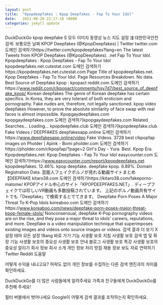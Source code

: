 ```yaml
---
layout: post
title:  "Kpopdeepfakes : Kpop Deepfakes - Fap To Your Idol"
date:   2021-08-20 22:17:10 +0800
categories: jekyll update
---
```

DuckDuckGo
kpop deepfake
S
모두
이미지
동영상
뉴스
지도
설정
⇶
대한민국안전 검색: 보통모든 날짜
KPOP Deepfakes (@KpopDeepfakes) | Twitter
twitter.com 도메인 검색하기https://twitter.com/kpopdeepfakes?lang=en
The latest Tweets from KPOP Deepfakes (@KpopDeepfakes). .net Fap To Your Idol.
Kpopdeepfakes : Kpop Deepfakes - Fap To Your Idol
kpopdeepfakes.net.cutestat.com 도메인 검색하기https://kpopdeepfakes.net.cutestat.com
Page Title of kpopdeepfakes.net. Kpop Deepfakes - Fap To Your Idol. Page Resources Breakdown. No data.
Best Source of Deepfake kpop : kpopact
reddit.com 도메인 검색하기https://www.reddit.com/r/kpopact/comments/hsy7d7/best_source_of_deepfake_kpop/
Korean deepfakes The genre of Korean deepfake has certain specifics. In Korea, they are very tolerant of both eroticism and pornography. Fake nudes are, therefore, not legally sanctioned. kpop video deepfakes However, to prove the absolute similarity of face swap with real faces is almost impossible.
Kpopgaydeepfakes.com
kpopgaydeepfakes.com 도메인 검색하기kpopgaydeepfakes.com
Related Searches...
Loading...
kpopdeepfake.club 도메인 검색하기kpopdeepfake.club
Fake Videos / DEEPFAKES
deepfakesapp.online 도메인 검색하기https://www.deepfakesapp.online/video
Fake Videos.
3728 best r/kpopfap images on Pholder | Apink - Bomi
pholder.com 도메인 검색하기https://pholder.com/r/kpopfap/?page=2
Girl's Day - Yura. Best. Kpop Era.
Kpopdeepfakes.net: Kpop Deepfakes - Fap To Your Idol
easycounter.com 도메인 검색하기https://www.easycounter.com/report/kpopdeepfakes.net
kpopdeepfakes. 12.46%. kpop deepfake. deepfake kpop. 6.89%. Domain Registration Data.
芸能人フェイクポルノが見れる動画サイトまとめ【DEEPFAKE
kitaro38.com 도메인 검색하기https://kitaro38.com/fakeporno-matome/
KPOPアイドル中心のサイト「KPOPDEEPFAKES.NET」. ディープフェイクでは珍しいVR動画も多数投稿されています。 上記のポルノ動画共有サイトでも「Deepfake」で検索するとでてきます。
Deepfake Porn Poses A Major Threat To K-Pop Idols
koreaboo.com 도메인 검색하기https://www.koreaboo.com/news/deepfake-porn-poses-major-threat-kpop-female-idols/
Nonconsensual, deepfake K-Pop pornography videos are on the rise, and they pose a major threat to idols' careers, reputations, and more. Deepfake is a video manipulation technique that superimposes existing images and videos onto source images or videos.
검색 결과 더 보기
X
설정
테마
모든 설정
!Bang 바로 가기 기능
사생활 보호 지침
사생활 보호 검색
앱 및 확장 기능
사생활 보호의 중요성
사생활 보호 안내 블로그
사생활 보호 특강
사생활 보호의 중요성 알리기
회사 정보
회사 소개
개인 정보 처리 방침
채용 정보
보도 자료
연락하기
Twitter
Reddit
도움말

어떻게 수익을 내냐고요?
허락도 없이 개인 정보를 수집하는 다른 검색 엔진과의 차이를 확인하세요.


DuckDuckGo를 더 많은 사람들에게 알려주세요
가족과 친구들에게 DuckDuckGo를 추천해 주세요!


필터 버블에서 벗어나세요
Google이 어떻게 검색 결과를 조작하는지 확인하세요.